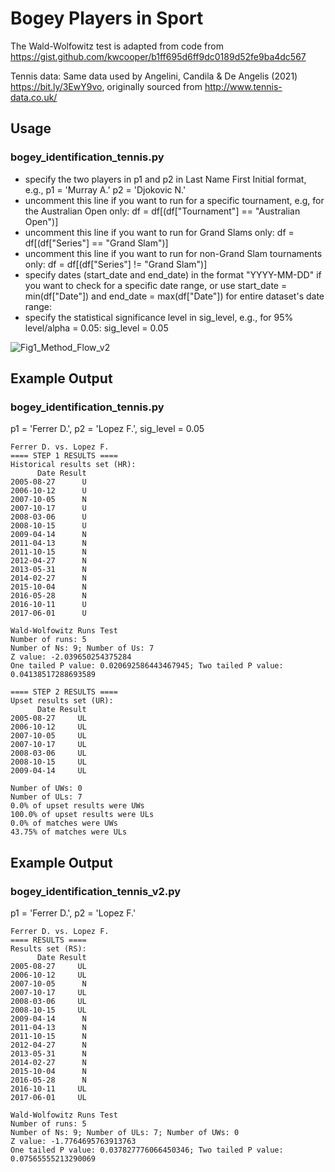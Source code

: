 # Bogey Players in Sport

The Wald-Wolfowitz test is adapted from code from https://gist.github.com/kwcooper/b1ff695d6ff9dc0189d52fe9ba4dc567

Tennis data: Same data used by Angelini, Candila & De Angelis (2021) https://bit.ly/3EwY9vo, originally sourced from
http://www.tennis-data.co.uk/

## Usage
### bogey_identification_tennis.py
- specify the two players in p1 and p2 in Last Name First Initial format, e.g., p1 = 'Murray A.' p2 = 'Djokovic N.'
- uncomment this line if you want to run for a specific tournament, e.g, for the Australian Open only:
df = df[(df["Tournament"] == "Australian Open")]
- uncomment this line if you want to run for Grand Slams only:
df = df[(df["Series"] == "Grand Slam")]
- uncomment this line if you want to run for non-Grand Slam tournaments only:
df = df[(df["Series"] != "Grand Slam")]
- specify dates (start_date and end_date) in the format "YYYY-MM-DD" if you want to check for a specific date range, or use start_date = min(df["Date"]) and end_date = max(df["Date"]) for entire dataset's date range:
- specify the statistical significance level in sig_level, e.g., for 95% level/alpha = 0.05:
sig_level = 0.05

![Fig1_Method_Flow_v2](https://user-images.githubusercontent.com/29388472/177063908-f673b1e8-7d37-4c6b-9e80-c3267eb5b5e0.jpg)

## Example Output
### bogey_identification_tennis.py
p1 = 'Ferrer D.', 
p2 = 'Lopez F.', 
sig_level = 0.05
```
Ferrer D. vs. Lopez F.
==== STEP 1 RESULTS ====
Historical results set (HR):
      Date Result
2005-08-27      U
2006-10-12      U
2007-10-05      N
2007-10-17      U
2008-03-06      U
2008-10-15      U
2009-04-14      N
2011-04-13      N
2011-10-15      N
2012-04-27      N
2013-05-31      N
2014-02-27      N
2015-10-04      N
2016-05-28      N
2016-10-11      U
2017-06-01      U

Wald-Wolfowitz Runs Test
Number of runs: 5
Number of Ns: 9; Number of Us: 7 
Z value: -2.039650254375284
One tailed P value: 0.020692586443467945; Two tailed P value: 0.04138517288693589 

==== STEP 2 RESULTS ====
Upset results set (UR):
      Date Result
2005-08-27     UL
2006-10-12     UL
2007-10-05     UL
2007-10-17     UL
2008-03-06     UL
2008-10-15     UL
2009-04-14     UL

Number of UWs: 0
Number of ULs: 7
0.0% of upset results were UWs
100.0% of upset results were ULs
0.0% of matches were UWs
43.75% of matches were ULs
```

## Example Output
### bogey_identification_tennis_v2.py
p1 = 'Ferrer D.', 
p2 = 'Lopez F.'
```
Ferrer D. vs. Lopez F.
==== RESULTS ====
Results set (RS):
      Date Result
2005-08-27     UL
2006-10-12     UL
2007-10-05      N
2007-10-17     UL
2008-03-06     UL
2008-10-15     UL
2009-04-14      N
2011-04-13      N
2011-10-15      N
2012-04-27      N
2013-05-31      N
2014-02-27      N
2015-10-04      N
2016-05-28      N
2016-10-11     UL
2017-06-01     UL

Wald-Wolfowitz Runs Test
Number of runs: 5
Number of Ns: 9; Number of ULs: 7; Number of UWs: 0 
Z value: -1.7764695763913763
One tailed P value: 0.037827776066450346; Two tailed P value: 0.07565555213290069 
```
